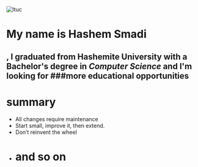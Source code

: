 ![ltuc](https://1.bp.blogspot.com/-BubVtFoFpw4/Xq4UgkmSK6I/AAAAAAAB3sg/UbLAG2eV3c4w-wByrPvpJPrGkkD6gKSTQCLcBGAsYHQ/s640/%25D9%2583%25D9%2584%25D9%258A%25D8%25A9%2B%25D9%2584%25D9%2588%25D9%2585%25D9%258A%25D9%2586%25D9%2588%25D8%25B3.png)

# My name is Hashem Smadi

## , I graduated from __Hashemite University__ with a Bachelor's degree in ***Computer Science*** and I'm looking for ###more educational opportunities

# **summary**
* All changes require maintenance
* Start small, improve it, then extend.
* Don’t reinvent the wheel 
* # and so on